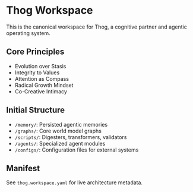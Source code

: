 # Thog Workspace

This is the canonical workspace for Thog, a cognitive partner and agentic operating system.

## Core Principles
- Evolution over Stasis
- Integrity to Values
- Attention as Compass
- Radical Growth Mindset
- Co-Creative Intimacy

## Initial Structure
- `/memory/`: Persisted agentic memories
- `/graphs/`: Core world model graphs
- `/scripts/`: Digesters, transformers, validators
- `/agents/`: Specialized agent modules
- `/configs/`: Configuration files for external systems

## Manifest
See `thog.workspace.yaml` for live architecture metadata.
